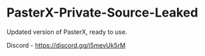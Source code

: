 
# PasterX-Private-Source-Leaked

Updated version of PasterX, ready to use.

Discord - https://discord.gg/j5mevUk5rM
                                                                     